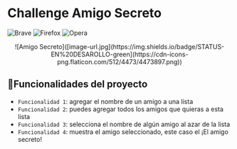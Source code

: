 # Challenge Amigo Secreto

![Brave](https://img.shields.io/badge/Brave-FB542B?style=for-the-badge&logo=Brave&logoColor=white) ![Firefox](https://img.shields.io/badge/Firefox-FF7139?style=for-the-badge&logo=Firefox-Browser&logoColor=white) ![Opera](https://img.shields.io/badge/Opera-FF1B2D?style=for-the-badge&logo=Opera&logoColor=white)


<div align="center">![Amigo Secreto]([image-url.jpg](https://img.shields.io/badge/STATUS-EN%20DESAROLLO-green](https://cdn-icons-png.flaticon.com/512/4473/4473897.png))</div>


## :hammer:Funcionalidades del proyecto
- `Funcionalidad 1`: agregar el nombre de un amigo a una lista
- `Funcionalidad 2`: puedes agregar todos los amigos que quieras a esta lista
- `Funcionalidad 3`: selecciona el nombre de algún amigo al azar de la lista
- `Funcionalidad 4`: muestra el amigo seleccionado, este caso el ¡El amigo secreto!


